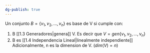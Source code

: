 ```yaml
---
dg-publish: true
---
```

Un conjunto $B = \{v_1, v_2, ..., v_n\}$ es base de V si cumple con: 
1. B [[1.3 Generadores|genera]] V. Es decir que $V = gen\{v_1, v_2, ..., v_n\}$
2. B es [[1.4 Independencia Lineal|linealmente independiente]]  
Adicionalmente, n es la dimension de V. ($dim(V)=n$)

